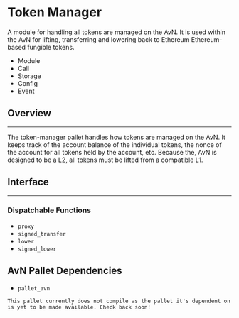 # Token Manager

A module for handling all tokens are managed on the AvN. It is used within the AvN for lifting, transferring and lowering back to Ethereum Ethereum-based fungible tokens.

- Module
- Call
- Storage
- Config
- Event

## Overview

---

The token-manager pallet handles how tokens are managed on the AvN. It keeps track of the account balance of the individual tokens, the nonce of the account for all tokens held by the account, etc. Because the, AvN is designed to be a L2, all tokens must be lifted from a compatible L1.  

## Interface

---

### Dispatchable Functions

- `proxy`
- `signed_transfer`
- `lower`
- `signed_lower`

## AvN Pallet Dependencies

- `pallet_avn`

<!-- language: none -->

    This pallet currently does not compile as the pallet it's dependent on is yet to be made available. Check back soon!

